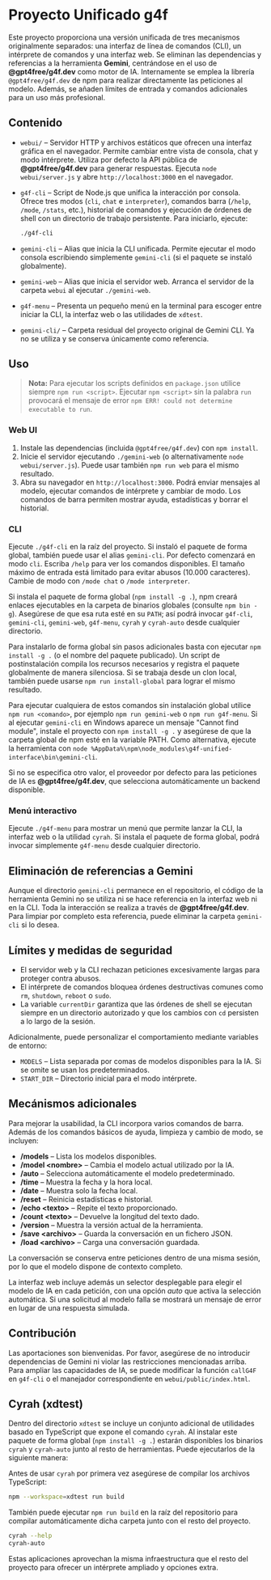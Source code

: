 # Proyecto Unificado g4f

Este proyecto proporciona una versión unificada de tres mecanismos
originalmente separados: una interfaz de línea de comandos (CLI), un
intérprete de comandos y una interfaz web. Se eliminan las
dependencias y referencias a la herramienta **Gemini**, centrándose en
el uso de **@gpt4free/g4f.dev** como motor de IA. Internamente se emplea la librería
`@gpt4free/g4f.dev` de npm para realizar directamente las peticiones al modelo.
Además, se añaden límites de
entrada y comandos adicionales para un uso más profesional.

## Contenido

* `webui/` – Servidor HTTP y archivos estáticos que ofrecen una
  interfaz gráfica en el navegador. Permite cambiar entre vista de
  consola, chat y modo intérprete. Utiliza por defecto la API pública
  de **@gpt4free/g4f.dev** para generar respuestas. Ejecuta `node webui/server.js` y abre
  `http://localhost:3000` en el navegador.

* `g4f-cli` – Script de Node.js que unifica la interacción por
  consola. Ofrece tres modos (`cli`, `chat` e `interpreter`),
  comandos barra (`/help`, `/mode`, `/stats`, etc.), historial de
  comandos y ejecución de órdenes de shell con un directorio de
  trabajo persistente. Para iniciarlo, ejecute:

  ```sh
  ./g4f-cli
  ```

* `gemini-cli` – Alias que inicia la CLI unificada. Permite
  ejecutar el modo consola escribiendo simplemente `gemini-cli` (si
  el paquete se instaló globalmente).

* `gemini-web` – Alias que inicia el servidor web. Arranca el
  servidor de la carpeta `webui` al ejecutar `./gemini-web`.

* `g4f-menu` – Presenta un pequeño menú en la terminal para
  escoger entre iniciar la CLI, la interfaz web o las utilidades de
  `xdtest`.

* `gemini-cli/` – Carpeta residual del proyecto original de Gemini
  CLI. Ya no se utiliza y se conserva únicamente como referencia.

## Uso

> **Nota:** Para ejecutar los scripts definidos en `package.json` utilice
> siempre `npm run <script>`. Ejecutar `npm <script>` sin la palabra
> `run` provocará el mensaje de error `npm ERR! could not determine
> executable to run`.

### Web UI

1. Instale las dependencias (incluida `@gpt4free/g4f.dev`) con `npm install`.
2. Inicie el servidor ejecutando `./gemini-web` (o
   alternativamente `node webui/server.js`). Puede usar también
   `npm run web` para el mismo resultado.
3. Abra su navegador en `http://localhost:3000`. Podrá enviar
   mensajes al modelo, ejecutar comandos de intérprete y cambiar de
   modo. Los comandos de barra permiten mostrar ayuda,
   estadísticas y borrar el historial.

### CLI

Ejecute `./g4f-cli` en la raíz del proyecto. Si instaló el paquete de
forma global, también puede usar el alias `gemini-cli`. Por defecto
comenzará en modo `cli`. Escriba `/help` para ver los comandos
disponibles. El tamaño máximo de entrada está limitado para evitar
abusos (10.000 caracteres). Cambie de modo con `/mode chat` o
`/mode interpreter`.

Si instala el paquete de forma global (`npm install -g .`), npm creará enlaces ejecutables en la carpeta de binarios globales (consulte `npm bin -g`). Asegúrese de que esa ruta esté en su `PATH`; así podrá invocar `g4f-cli`, `gemini-cli`, `gemini-web`, `g4f-menu`, `cyrah` y `cyrah-auto` desde cualquier directorio.

Para instalarlo de forma global sin pasos adicionales basta con ejecutar `npm install -g .` (o el nombre del paquete publicado). Un script de postinstalación compila los recursos necesarios y registra el paquete globalmente de manera silenciosa. Si se trabaja desde un clon local, también puede usarse `npm run install-global` para lograr el mismo resultado.

Para ejecutar cualquiera de estos comandos sin instalación global utilice `npm run <comando>`, por ejemplo `npm run gemini-web` o `npm run g4f-menu`.
Si al ejecutar `gemini-cli` en Windows aparece un mensaje "Cannot find module", instale el proyecto con `npm install -g .` y asegúrese de que la carpeta global de npm esté en la variable PATH. Como alternativa, ejecute la herramienta con `node %AppData%\npm\node_modules\g4f-unified-interface\bin\gemini-cli`.

Si no se especifica otro valor, el proveedor por defecto para las
peticiones de IA es **@gpt4free/g4f.dev**, que selecciona automáticamente un backend
disponible.

### Menú interactivo

Ejecute `./g4f-menu` para mostrar un menú que permite lanzar la
CLI, la interfaz web o la utilidad `cyrah`. Si instala el paquete de
forma global, podrá invocar simplemente `g4f-menu` desde cualquier
directorio.

## Eliminación de referencias a Gemini

Aunque el directorio `gemini-cli` permanece en el repositorio, el
código de la herramienta Gemini no se utiliza ni se hace referencia
en la interfaz web ni en la CLI. Toda la interacción se realiza a
través de **@gpt4free/g4f.dev**. Para limpiar por completo esta referencia, puede
eliminar la carpeta `gemini-cli` si lo desea.

## Límites y medidas de seguridad

* El servidor web y la CLI rechazan peticiones excesivamente largas
  para proteger contra abusos.
* El intérprete de comandos bloquea órdenes destructivas comunes como
  `rm`, `shutdown`, `reboot` o `sudo`.
* La variable `currentDir` garantiza que las órdenes de shell se
  ejecutan siempre en un directorio autorizado y que los cambios con
  `cd` persisten a lo largo de la sesión.

Adicionalmente, puede personalizar el comportamiento mediante
variables de entorno:

* `MODELS` – Lista separada por comas de modelos disponibles para la
  IA. Si se omite se usan los predeterminados.
* `START_DIR` – Directorio inicial para el modo intérprete.

## Mecánismos adicionales

Para mejorar la usabilidad, la CLI incorpora varios comandos de barra.  Además de los
comandos básicos de ayuda, limpieza y cambio de modo, se incluyen:

- **/models** – Lista los modelos disponibles.
- **/model &lt;nombre&gt;** – Cambia el modelo actual utilizado por la IA.
- **/auto** – Selecciona automáticamente el modelo predeterminado.
- **/time** – Muestra la fecha y la hora local.
- **/date** – Muestra solo la fecha local.
- **/reset** – Reinicia estadísticas e historial.
- **/echo &lt;texto&gt;** – Repite el texto proporcionado.
- **/count &lt;texto&gt;** – Devuelve la longitud del texto dado.
- **/version** – Muestra la versión actual de la herramienta.
- **/save &lt;archivo&gt;** – Guarda la conversación en un fichero JSON.
- **/load &lt;archivo&gt;** – Carga una conversación guardada.

La conversación se conserva entre peticiones dentro de una misma
sesión, por lo que el modelo dispone de contexto completo.

 La interfaz web incluye además un selector desplegable para elegir el
 modelo de IA en cada petición, con una opción *auto* que activa la
 selección automática. Si una solicitud al modelo falla se mostrará un
 mensaje de error en lugar de una respuesta simulada.

## Contribución

Las aportaciones son bienvenidas. Por favor, asegúrese de no
introducir dependencias de Gemini ni violar las restricciones
mencionadas arriba. Para ampliar las capacidades de IA, se puede
modificar la función `callG4F` en `g4f-cli` o el manejador
correspondiente en `webui/public/index.html`.

## Cyrah (xdtest)

Dentro del directorio `xdtest` se incluye un conjunto adicional de
utilidades basado en TypeScript que expone el comando `cyrah`. Al
instalar este paquete de forma global (`npm install -g .`) estarán
disponibles los binarios `cyrah` y `cyrah-auto` junto al resto de
herramientas. Puede ejecutarlos de la siguiente manera:

Antes de usar `cyrah` por primera vez asegúrese de compilar los
archivos TypeScript:

```sh
npm --workspace=xdtest run build
```
También puede ejecutar `npm run build` en la raíz del repositorio para
compilar automáticamente dicha carpeta junto con el resto del proyecto.

```sh
cyrah --help
cyrah-auto
```

Estas aplicaciones aprovechan la misma infraestructura que el resto del
proyecto para ofrecer un intérprete ampliado y opciones extra.
